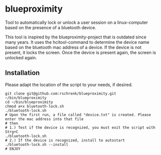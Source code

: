 # blueproximity
Tool to automatically lock or unlock a user session on a linux-computer based on the presence of a bluetooth device.

This tool is inspired by the blueproximity-project that is outdated since many years. It uses the hcitool-command
to determine the device name based on the bluetooth mac address of a device. If the device is not present, it locks
the screen. Once the device is present again, the screen is unlocked again.

## Installation

Please adapt the location of the script to your needs, if desired.

```
git clone git@github.com:rschrenk/blueproximity.git ~/bin/blueproximity
cd ~/bin/blueproximity
chmod a+x bluetooth-lock.sh
./bluetooth-lock.sh
# Upon the first run, a file called "device.txt" is created. Please enter the mac address into that file
# then
# 1.) Test if the device is recognized, you must exit the script with Strg+C
./bluetooth-lock.sh
# 2.) If the device is recognized, install to autostart
./bluetooth-lock.sh --install
# ENJOY
```
